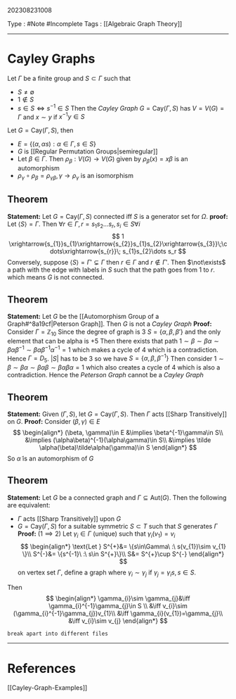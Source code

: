 202308231008

Type : #Note #Incomplete 
Tags : [[Algebraic Graph Theory]]

---
# Cayley Graphs
Let $\Gamma$ be a finite group and $S\subset\Gamma$ such that 
- $S\ne \emptyset$
- $1\notin S$
- $s\in S\iff s^{-1}\in S$
Then the *Cayley Graph* $G=\text{Cay}(\Gamma, S)$ has $V=V(G)=\Gamma$ and $x\sim y$ if $x^{-1}y\in S$

Let $G=\text{Cay}({\Gamma, S})$, then
- $E=\{(\alpha, \alpha s):\alpha\in\Gamma,s\in S\}$
- $G$ is [[Regular Permutation Groups|semiregular]]
- Let $\beta\in\Gamma$. Then $\rho_{\beta}:V(G)\to V(G)$ given by $\rho_{\beta}(x)=x\beta$ is an automorphism
- $\rho_{\gamma}\circ\rho_{\beta}=\rho_{\gamma\beta},\gamma\to\rho_{\gamma}$ is an isomorphism

## Theorem
**Statement:** Let $G=\text{Cay}(\Gamma, S)$ connected iff $S$ is a generator set for $\Omega$.
**proof:** Let $\langle S\rangle = \Gamma$. Then $\forall r\in\Gamma,r=s_{1}s_{2}\dots s_{r},s_{i}\in S\forall i$
$$
1 \xrightarrow{s_{1}}s_{1}\xrightarrow{s_{2}}s_{1}s_{2}\xrightarrow{s_{3}}\;\cdots\xrightarrow{s_{r}}\; s_{1}s_{2}\dots s_r
$$
Conversely, suppose $\langle S\rangle =\Gamma'\subsetneq\Gamma$ then $r\in\Gamma$ and $r\notin\Gamma'$. Then $\not\exists$ a path with the edge with labels in $S$ such that the path goes from $1$
 to $r$. which means $G$ is not connected.
## Theorem
**Statement:** Let $G$ be the [[Automorphism Group of a Graph#^8a19cf|Peterson Graph]]. Then $G$ is not a _Cayley Graph_
**Proof:**
Consider $\Gamma=\mathbb Z_{10}$
Since the degree of graph is $3$ $S=\{\alpha,\beta,\beta'\}$ and the only element that can be alpha is $+5$ 
Then there exists that path 
$1\sim\beta\sim\beta\alpha\sim\beta\alpha\beta^{-1}\sim\beta\alpha\beta^{-1}\alpha^{-1}=1$ which makes a cycle of $4$ which is a contradiction.
Hence $\Gamma=D_{5}$.
$|S|$ has to be 3 so we have $S=\{\alpha, \beta, \beta^{-1}\}$
Then consider $1\sim\beta\sim\beta\alpha\sim\beta\alpha\beta\sim\beta\alpha\beta\alpha=1$ which also creates a cycle of $4$ which is also a contradiction. Hence the _Peterson Graph_ cannot be a _Cayley Graph_

## Theorem
**Statement:** Given $(\Gamma, S)$, let $G=\text{Cay}(\Gamma, S)$. Then $\Gamma$ acts [[Sharp Transitively]] on $G$.
**Proof:**
Consider $(\beta, \gamma)\in E$  
$$
\begin{align*}
(\beta, \gamma)\in E &\implies \beta^{-1}\gamma\in S\\
&\implies (\alpha\beta)^{-1}(\alpha\gamma)\in S\\
&\implies \tilde \alpha(\beta)\tilde\alpha(\gamma)\in S
\end{align*}
$$
So $\tilde\alpha$ is an automorphism of $G$

## Theorem
**Statement:** Let $G$ be a connected graph and $\Gamma\subseteq \text{Aut}(G)$. Then the following are equivalent:
- $\Gamma$ acts [[Sharp Transitively]] upon $G$
- $G=\text{Cay}(\Gamma, S)$ for a suitable symmetric $S\subset T$ such that $S$ generates $\Gamma$
**Proof:**
($1\implies2$)
Let $\gamma_{i}\in\Gamma$ (unique) such that $\gamma_{i}(v_{1})=v_{i}$ 
$$
\begin{align*}
\text{Let } S^{+}&= \{s\in\Gamma\ :\ s(v_{1})\sim v_{1} \}\\
S^{-}&= \{s^{-1}\ :\ s\in S^{+}\}\\
S&= S^{+}\cup S^{-}
\end{align*}
$$
on vertex set $\Gamma$, define a graph where $\gamma_{i}\sim\gamma_{j}$ if $\gamma_{j}=\gamma_{i}s, s\in S$.

Then 
$$
\begin{align*}
\gamma_{i}\sim \gamma_{j}&\iff \gamma_{i}^{-1}\gamma_{j}\in S \\
&\iff v_{i}\sim (\gamma_{i}^{-1}\gamma_{j})v_{1}\\
&\iff \gamma_{i}(v_{1})=\gamma_{j}\\
&\iff v_{i}\sim v_{j} 
\end{align*}
$$

```ad-todo
break apart into different files
```



---
# References
[[Cayley-Graph-Examples]]